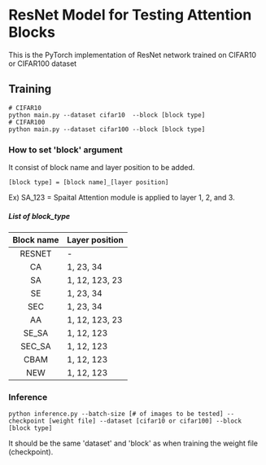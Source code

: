 # ResNet Model for Testing Attention Blocks    
This is the PyTorch implementation of ResNet network trained on CIFAR10 or CIFAR100 dataset

## Training 
	# CIFAR10
	python main.py --dataset cifar10  --block [block type]
    # CIFAR100
	python main.py --dataset cifar100 --block [block type]

### How to set 'block' argument
It consist of block name and layer position to be added.

    [block type] = [block name]_[layer position]

Ex) SA_123 = Spaital Attention module is applied to layer 1, 2, and 3.

##### List of block_type

| Block name | Layer position |
|:----------:|:---------------|
|   RESNET   | -              |
|     CA     | 1, 23, 34      |
|     SA     | 1, 12, 123, 23 |
|     SE     | 1, 23, 34      |
|    SEC     | 1, 23, 34      |
|     AA     | 1, 12, 123, 23 |
|   SE_SA    | 1, 12, 123 |
|   SEC_SA   | 1, 12, 123 |
|    CBAM    | 1, 12, 123 |
|    NEW     | 1, 12, 123 |

### Inference
	python inference.py --batch-size [# of images to be tested] --checkpoint [weight file] --dataset [cifar10 or cifar100] --block [block type]

It should be the same 'dataset' and 'block' as when training the weight file (checkpoint).